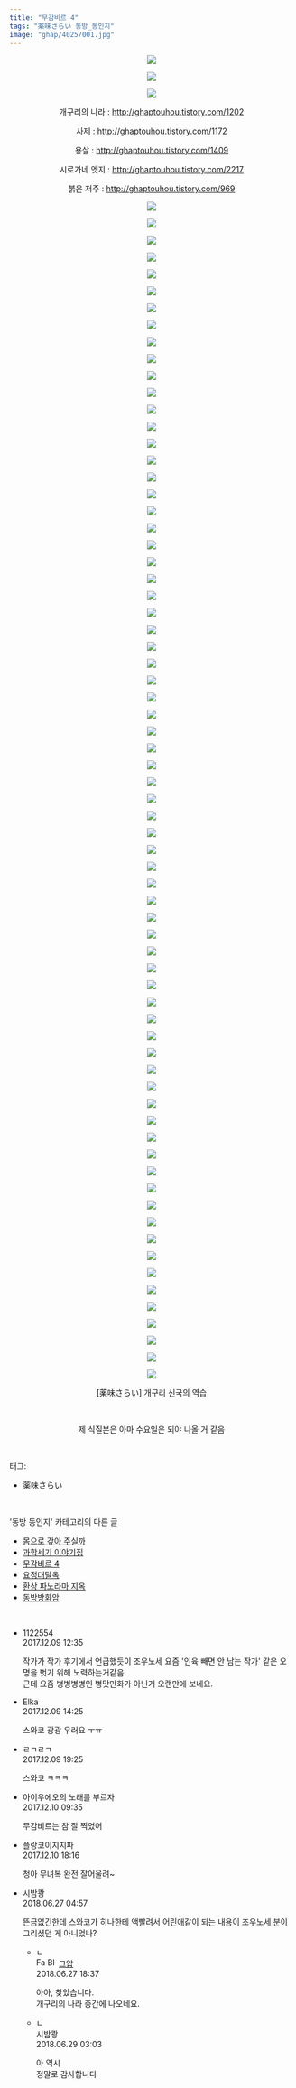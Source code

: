 ```yaml
---
title: "무감비르 4"
tags: "薬味さらい 동방_동인지"
image: "ghap/4025/001.jpg"
---
```

<div class="article">
<p style="text-align: center; clear: none; float: none;"><img src="{{ site.nasurl }}/ghap/4025/001.jpg"/></p>
<p style="text-align: center; clear: none; float: none;"><img src="{{ site.nasurl }}/ghap/4025/002.jpg"/></p>
<p style="text-align: center; clear: none; float: none;"><img src="{{ site.nasurl }}/ghap/4025/003.jpg"/></p>
<p style="text-align: center; clear: none; float: none;">개구리의 나라 : <a class="tx-link" href="http://ghaptouhou.tistory.com/1202" target="_blank">http://ghaptouhou.tistory.com/1202</a></p>
<p style="text-align: center; clear: none; float: none;">사제 : <a class="tx-link" href="http://ghaptouhou.tistory.com/1172" target="_blank">http://ghaptouhou.tistory.com/1172</a></p>
<p style="text-align: center; clear: none; float: none;">용살 : <a class="tx-link" href="http://ghaptouhou.tistory.com/1409" target="_blank">http://ghaptouhou.tistory.com/1409</a></p>
<p style="text-align: center; clear: none; float: none;">시로가네 엣지 : <a class="tx-link" href="http://ghaptouhou.tistory.com/2217" target="_blank">http://ghaptouhou.tistory.com/2217</a></p>
<p style="text-align: center; clear: none; float: none;">붉은 저주 : <a class="tx-link" href="http://ghaptouhou.tistory.com/969" target="_blank">http://ghaptouhou.tistory.com/969</a></p>
<p style="text-align: center; clear: none; float: none;"><img src="{{ site.nasurl }}/ghap/4025/004.jpg"/></p>
<p style="text-align: center; clear: none; float: none;"><img src="{{ site.nasurl }}/ghap/4025/005.jpg"/></p>
<p style="text-align: center; clear: none; float: none;"><img src="{{ site.nasurl }}/ghap/4025/006.jpg"/></p>
<p style="text-align: center; clear: none; float: none;"><img src="{{ site.nasurl }}/ghap/4025/007.jpg"/></p>
<p style="text-align: center; clear: none; float: none;"><img src="{{ site.nasurl }}/ghap/4025/008.jpg"/></p>
<p style="text-align: center; clear: none; float: none;"><img src="{{ site.nasurl }}/ghap/4025/009.jpg"/></p>
<p style="text-align: center; clear: none; float: none;"><img src="{{ site.nasurl }}/ghap/4025/010.jpg"/></p>
<p style="text-align: center; clear: none; float: none;"><img src="{{ site.nasurl }}/ghap/4025/011.jpg"/></p>
<p style="text-align: center; clear: none; float: none;"><img src="{{ site.nasurl }}/ghap/4025/012.jpg"/></p>
<p style="text-align: center; clear: none; float: none;"><img src="{{ site.nasurl }}/ghap/4025/013.jpg"/></p>
<p style="text-align: center; clear: none; float: none;"><img src="{{ site.nasurl }}/ghap/4025/014.jpg"/></p>
<p style="text-align: center; clear: none; float: none;"><img src="{{ site.nasurl }}/ghap/4025/015.jpg"/></p>
<p style="text-align: center; clear: none; float: none;"><img src="{{ site.nasurl }}/ghap/4025/016.jpg"/></p>
<p style="text-align: center; clear: none; float: none;"><img src="{{ site.nasurl }}/ghap/4025/017.jpg"/></p>
<p style="text-align: center; clear: none; float: none;"><img src="{{ site.nasurl }}/ghap/4025/018.jpg"/></p>
<p style="text-align: center; clear: none; float: none;"><img src="{{ site.nasurl }}/ghap/4025/019.jpg"/></p>
<p style="text-align: center; clear: none; float: none;"><img src="{{ site.nasurl }}/ghap/4025/020.jpg"/></p>
<p style="text-align: center; clear: none; float: none;"><img src="{{ site.nasurl }}/ghap/4025/021.jpg"/></p>
<p style="text-align: center; clear: none; float: none;"><img src="{{ site.nasurl }}/ghap/4025/022.jpg"/></p>
<p style="text-align: center; clear: none; float: none;"><img src="{{ site.nasurl }}/ghap/4025/023.jpg"/></p>
<p style="text-align: center; clear: none; float: none;"><img src="{{ site.nasurl }}/ghap/4025/024.jpg"/></p>
<p style="text-align: center; clear: none; float: none;"><img src="{{ site.nasurl }}/ghap/4025/025.jpg"/></p>
<p style="text-align: center; clear: none; float: none;"><img src="{{ site.nasurl }}/ghap/4025/026.jpg"/></p>
<p style="text-align: center; clear: none; float: none;"><img src="{{ site.nasurl }}/ghap/4025/027.jpg"/></p>
<p style="text-align: center; clear: none; float: none;"><img src="{{ site.nasurl }}/ghap/4025/028.jpg"/></p>
<p style="text-align: center; clear: none; float: none;"><img src="{{ site.nasurl }}/ghap/4025/029.jpg"/></p>
<p style="text-align: center; clear: none; float: none;"><img src="{{ site.nasurl }}/ghap/4025/030.jpg"/></p>
<p style="text-align: center; clear: none; float: none;"><img src="{{ site.nasurl }}/ghap/4025/031.jpg"/></p>
<p style="text-align: center; clear: none; float: none;"><img src="{{ site.nasurl }}/ghap/4025/032.jpg"/></p>
<p style="text-align: center; clear: none; float: none;"><img src="{{ site.nasurl }}/ghap/4025/033.jpg"/></p>
<p style="text-align: center; clear: none; float: none;"><img src="{{ site.nasurl }}/ghap/4025/034.jpg"/></p>
<p style="text-align: center; clear: none; float: none;"><img src="{{ site.nasurl }}/ghap/4025/035.jpg"/></p>
<p style="text-align: center; clear: none; float: none;"><img src="{{ site.nasurl }}/ghap/4025/036.jpg"/></p>
<p style="text-align: center; clear: none; float: none;"><img src="{{ site.nasurl }}/ghap/4025/037.jpg"/></p>
<p style="text-align: center; clear: none; float: none;"><img src="{{ site.nasurl }}/ghap/4025/038.jpg"/></p>
<p style="text-align: center; clear: none; float: none;"><img src="{{ site.nasurl }}/ghap/4025/039.jpg"/></p>
<p style="text-align: center; clear: none; float: none;"><img src="{{ site.nasurl }}/ghap/4025/040.jpg"/></p>
<p style="text-align: center; clear: none; float: none;"><img src="{{ site.nasurl }}/ghap/4025/041.jpg"/></p>
<p style="text-align: center; clear: none; float: none;"><img src="{{ site.nasurl }}/ghap/4025/042.jpg"/></p>
<p style="text-align: center; clear: none; float: none;"><img src="{{ site.nasurl }}/ghap/4025/043.jpg"/></p>
<p style="text-align: center; clear: none; float: none;"><img src="{{ site.nasurl }}/ghap/4025/044.jpg"/></p>
<p style="text-align: center; clear: none; float: none;"><img src="{{ site.nasurl }}/ghap/4025/045.jpg"/></p>
<p style="text-align: center; clear: none; float: none;"><img src="{{ site.nasurl }}/ghap/4025/046.jpg"/></p>
<p style="text-align: center; clear: none; float: none;"><img src="{{ site.nasurl }}/ghap/4025/047.jpg"/></p>
<p style="text-align: center; clear: none; float: none;"><img src="{{ site.nasurl }}/ghap/4025/048.jpg"/></p>
<p style="text-align: center; clear: none; float: none;"><img src="{{ site.nasurl }}/ghap/4025/049.jpg"/></p>
<p style="text-align: center; clear: none; float: none;"><img src="{{ site.nasurl }}/ghap/4025/050.jpg"/></p>
<p style="text-align: center; clear: none; float: none;"><img src="{{ site.nasurl }}/ghap/4025/051.jpg"/></p>
<p style="text-align: center; clear: none; float: none;"><img src="{{ site.nasurl }}/ghap/4025/052.jpg"/></p>
<p style="text-align: center; clear: none; float: none;"><img src="{{ site.nasurl }}/ghap/4025/053.jpg"/></p>
<p style="text-align: center; clear: none; float: none;"><img src="{{ site.nasurl }}/ghap/4025/054.jpg"/></p>
<p style="text-align: center; clear: none; float: none;"><img src="{{ site.nasurl }}/ghap/4025/055.jpg"/></p>
<p style="text-align: center; clear: none; float: none;"><img src="{{ site.nasurl }}/ghap/4025/056.jpg"/></p>
<p style="text-align: center; clear: none; float: none;"><img src="{{ site.nasurl }}/ghap/4025/057.jpg"/></p>
<p style="text-align: center; clear: none; float: none;"><img src="{{ site.nasurl }}/ghap/4025/058.jpg"/></p>
<p style="text-align: center; clear: none; float: none;"><img src="{{ site.nasurl }}/ghap/4025/059.jpg"/></p>
<p style="text-align: center; clear: none; float: none;"><img src="{{ site.nasurl }}/ghap/4025/060.jpg"/></p>
<p style="text-align: center; clear: none; float: none;"><img src="{{ site.nasurl }}/ghap/4025/061.jpg"/></p>
<p style="text-align: center; clear: none; float: none;"><img src="{{ site.nasurl }}/ghap/4025/062.jpg"/></p>
<p style="text-align: center; clear: none; float: none;"><img src="{{ site.nasurl }}/ghap/4025/063.jpg"/></p>
<p style="text-align: center; clear: none; float: none;"><img src="{{ site.nasurl }}/ghap/4025/064.jpg"/></p>
<p style="text-align: center; clear: none; float: none;"><img src="{{ site.nasurl }}/ghap/4025/065.jpg"/></p>
<p style="text-align: center; clear: none; float: none;"><img src="{{ site.nasurl }}/ghap/4025/066.jpg"/></p>
<p style="text-align: center; clear: none; float: none;"><img src="{{ site.nasurl }}/ghap/4025/067.jpg"/></p>
<p style="text-align: center; clear: none; float: none;"><img src="{{ site.nasurl }}/ghap/4025/068.jpg"/></p>
<p style="text-align: center; clear: none; float: none;"><img src="{{ site.nasurl }}/ghap/4025/069.jpg"/></p>
<p style="text-align: center; clear: none; float: none;"><img src="{{ site.nasurl }}/ghap/4025/070.jpg"/></p>
<p style="text-align: center; clear: none; float: none;"><img src="{{ site.nasurl }}/ghap/4025/071.jpg"/></p>
<p style="text-align: center; clear: none; float: none;"><img src="{{ site.nasurl }}/ghap/4025/072.jpg"/></p>
<p style="text-align: center; clear: none; float: none;"><img src="{{ site.nasurl }}/ghap/4025/073.jpg"/></p>
<p style="text-align: center; clear: none; float: none;">[薬味さらい] 개구리 신국의 역습</p>
<p style="text-align: center; clear: none; float: none;"><br/></p>
<p style="text-align: center; clear: none; float: none;">제 식질본은 아마 수요일은 되야 나올 거 같음</p>
</div><br/>
<div class="tagTrail">
<p>태그: </p>
<ul>
<li>薬味さらい</li>
</ul>
</div><br/>
<div class="another">
<p>'동방 동인지' 카테고리의 다른 글</p>
<ul>
<li><a href="/2017-12-12-ghap_4030">몸으로 갚아 주실까</a></li>
<li><a href="/2017-12-12-ghap_4027">과학세기 이야기집</a></li>
<li><a href="/2017-12-09-ghap_4025">무감비르 4</a></li>
<li><a href="/2017-12-09-ghap_4024">요정대탈옥</a></li>
<li><a href="/2017-12-06-ghap_4023">환상 파노라마 지옥</a></li>
<li><a href="/2017-12-01-ghap_4021">동방방화암</a></li>
</ul>
</div><br/>
<div class="cb_module cb_fluid">
<div class="cb_wrt cb_profile">
<div class="comment">
<ul>
<li class="cb_thumb_off" id="comment15148340">
<div class="cb_comment_area">
<div class="cb_info_area">
<div class="cb_section">
<span class="cb_nick_name">1122554</span>
</div>
<div class="cb_section">
<span class="cb_date">2017.12.09 12:35 </span>
</div>
</div>
<div class="cb_dsc_comment">
<p class="cb_dsc">
											작가가 작가 후기에서 언급했듯이 조우노세 요즘 '인육 빼면 안 남는 작가' 같은 오명을 벗기 위해 노력하는거같음.<br/>
근데 요즘 병병병병인 병맛만화가 아닌거 오랜만에 보네요.
										</p>
</div>
</div></li>
<li class="cb_thumb_off" id="comment15148374">
<div class="cb_comment_area">
<div class="cb_info_area">
<div class="cb_section">
<span class="cb_nick_name">Elka</span>
</div>
<div class="cb_section">
<span class="cb_date">2017.12.09 14:25 </span>
</div>
</div>
<div class="cb_dsc_comment">
<p class="cb_dsc">
											스와코 광광 우러요 ㅜㅠ
										</p>
</div>
</div></li>
<li class="cb_thumb_off" id="comment15148537">
<div class="cb_comment_area">
<div class="cb_info_area">
<div class="cb_section">
<span class="cb_nick_name">ㄹㄱㄹㄱ</span>
</div>
<div class="cb_section">
<span class="cb_date">2017.12.09 19:25 </span>
</div>
</div>
<div class="cb_dsc_comment">
<p class="cb_dsc">
											스와코 ㅋㅋㅋ
										</p>
</div>
</div></li>
<li class="cb_thumb_off" id="comment15148840">
<div class="cb_comment_area">
<div class="cb_info_area">
<div class="cb_section">
<span class="cb_nick_name">아이우에오의 노래를 부르자</span>
</div>
<div class="cb_section">
<span class="cb_date">2017.12.10 09:35 </span>
</div>
</div>
<div class="cb_dsc_comment">
<p class="cb_dsc">
											무감비르는 참 잘 찍었어
										</p>
</div>
</div></li>
<li class="cb_thumb_off" id="comment15149044">
<div class="cb_comment_area">
<div class="cb_info_area">
<div class="cb_section">
<span class="cb_nick_name">플랑코이지지파</span>
</div>
<div class="cb_section">
<span class="cb_date">2017.12.10 18:16 </span>
</div>
</div>
<div class="cb_dsc_comment">
<p class="cb_dsc">
											청아 무녀복 완전 잘어울려~ 
										</p>
</div>
</div></li>
<li class="cb_thumb_off" id="comment15277322">
<div class="cb_comment_area">
<div class="cb_info_area">
<div class="cb_section">
<span class="cb_nick_name">시밤쾅</span>
</div>
<div class="cb_section">
<span class="cb_date">2018.06.27 04:57 </span>
</div>
</div>
<div class="cb_dsc_comment">
<p class="cb_dsc">
											뜬금없긴한데 스와코가 히나한테 액빨려서 어린애같이 되는 내용이 조우노세 분이 그리셨던 게 아니었나?
										</p>
</div>
<ul>
<li class="cb_thumb_off" id="comment15277590">
<span class="cb_bu_subnode">ㄴ</span>
<div class="cb_comment_area">
<div class="cb_info_area">
<div class="cb_section">
<span class="cb_nick_name"><img alt="Favicon of https://ghaptouhou.tistory.com" height="16" onerror="this.onerror=null;this.parentNode.removeChild(this)" src="https://ghaptouhou.tistory.com/favicon.ico" width="16"/> <img alt="BlogIcon" height="16" onerror="this.parentNode.removeChild(this)" src="https://ghaptouhou.tistory.com/index.gif" width="16"/> <a href="https://ghaptouhou.tistory.com" onclick="return openLinkInNewWindow(this)"> 그압</a><span class="tistoryProfileLayerTrigger" onclick='TistoryProfile.show(event, this, {"title":"\uc800\uae30 \uc774\uac70 \ub098\uc911\uc5d0 \uc218\uc815 \uac00\ub2a5\ud558\ub098\uc694","url":"https:\/\/ghap.tistory.com","nickname":"\uadf8\uc555","items":[]}); return false;'></span></span>
</div>
<div class="cb_section">
<span class="cb_date">2018.06.27 18:37 </span>
</div>
</div>
<div class="cb_dsc_comment">
<p class="cb_dsc">
																아아, 찾았습니다.<br/>
개구리의 나라 중간에 나오네요.
															</p>
</div>
</div>
</li>
<li class="cb_thumb_off" id="comment15278305">
<span class="cb_bu_subnode">ㄴ</span>
<div class="cb_comment_area">
<div class="cb_info_area">
<div class="cb_section">
<span class="cb_nick_name">시밤쾅</span>
</div>
<div class="cb_section">
<span class="cb_date">2018.06.29 03:03 </span>
</div>
</div>
<div class="cb_dsc_comment">
<p class="cb_dsc">
																아 역시<br/>
정말로 감사합니다
															</p>
</div>
</div>
</li>
</ul>
</div></li>
</ul>
</div>
</div><!-- commentList close -->
</div><br/>
